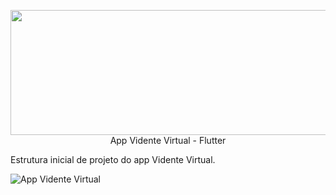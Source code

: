 <p align="center">
  <img width="800" height="200" src="https://avatars.githubusercontent.com/u/67197423?v=4>
</p>

# App Vidente Virtual - Flutter

Estrutura inicial de projeto do app Vidente Virtual.

![App Vidente Virtual](https://github.com/polimorfismo/assets-curso-flutter-e-dart/blob/main/imagens/app-vidente-virtual-flutter.jpg)
